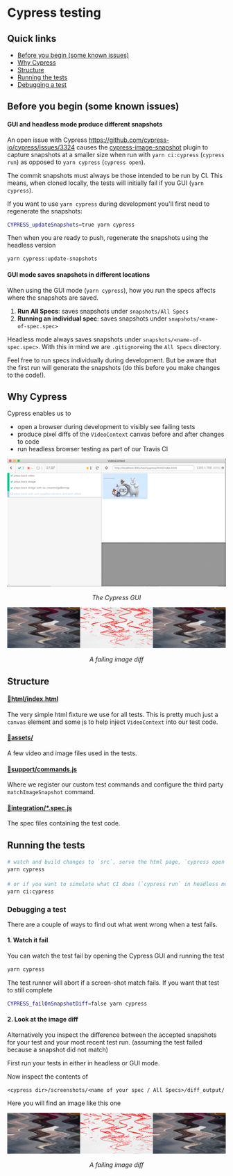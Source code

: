 # Cypress testing

## Quick links

* [Before you begin (some known issues)](#before-you-begin-some-known-issues)
* [Why Cypress](#why-cypress)
* [Structure](#structure)
* [Running the tests](#running-the-tests)
* [Debugging a test](#debugging-a-test)


## Before you begin (some known issues)

#### GUI and headless mode produce different snapshots

An open issue with Cypress https://github.com/cypress-io/cypress/issues/3324 causes the 
[cypress-image-snapshot](https://github.com/palmerhq/cypress-image-snapshot/issues/67#issuecomment-499565103) plugin to capture snapshots at a smaller size when run with 
`yarn ci:cypress` (`cypress run`) as opposed to `yarn cypress` (`cypress open`).

The commit snapshots must always be those intended to be run by CI. This means, when cloned
locally, the tests will initially fail if you GUI (`yarn cypress`).

If you want to use `yarn cypress` during development you'll first need to regenerate the
snapshots:

```sh
CYPRESS_updateSnapshots=true yarn cypress
```

Then when you are ready to push, regenerate the snapshots using the headless version

```sh
yarn cypress:update-snapshots
```

#### GUI mode saves snapshots in different locations

When using the GUI mode (`yarn cypress`), how you run the specs affects where the snapshots are saved.

1. __Run All Specs__: saves snapshots under `snapshots/All Specs`
2. __Running an individual spec__: saves snapshots under `snapshots/<name-of-spec.spec>`

Headless mode always saves snapshots under `snapshots/<name-of-spec.spec>`. With this in mind we are
`.gitignore`ing the `All Specs` directory.

Feel free to run specs individually during development. But be aware that the first run will generate the
snapshots (do this before you make changes to the code!).


## Why Cypress

Cypress enables us to

- open a browser during development to visibly see failing tests
- produce pixel diffs of the `VideoContext` canvas before and after changes to code 
- run headless browser testing as part of our Travis CI


![cypress open](assets/readme-screenshot-cypress.png)
<p align="center"><em>The Cypress GUI</em></p>

![cypress image diff](assets/readme-screenshot-image-diff.png)
<p align="center"><em>A failing image diff</em></p>


## Structure 

#### [📁html/index.html](./html/index.html)

The very simple html fixture we use for all tests. This is pretty much just a `canvas`
element and some js to help inject `VideoContext` into our test code.

#### [📂assets/](./assets)

A few video and image files used in the tests.

#### [📁support/commands.js](./support/commands.js)

Where we register our custom test commands and configure the third party `matchImageSnapshot`
command.

#### [📂integration/*.spec.js](./integration)

The spec files containing the test code.


## Running the tests

```sh
# watch and build changes to `src`, serve the html page, `cypress open` the Cypress GUI
yarn cypress

# or if you want to simulate what CI does (`cypress run` in headless mode)
yarn ci:cypress
```

### Debugging a test

There are a couple of ways to find out what went wrong when a test fails.

#### 1. Watch it fail

You can watch the test fail by opening the Cypress GUI and running the test

```sh
yarn cypress
```

The test runner will abort if a screen-shot match fails. If you want that test
to still complete

```sh
CYPRESS_failOnSnapshotDiff=false yarn cypress
```

#### 2. Look at the image diff

Alternatively you inspect the difference between the accepted snapshots for your test and your most recent test run. (assuming the test failed because a snapshot did not match)


First run your tests in either in headless or GUI mode.

Now inspect the contents of

```
<cypress dir>/screenshots/<name of your spec / All Specs>/diff_output/
```

Here you will find an image like this one

![cypress image diff](assets/readme-screenshot-image-diff.png)
<p align="center"><em>A failing image diff</em></p>
